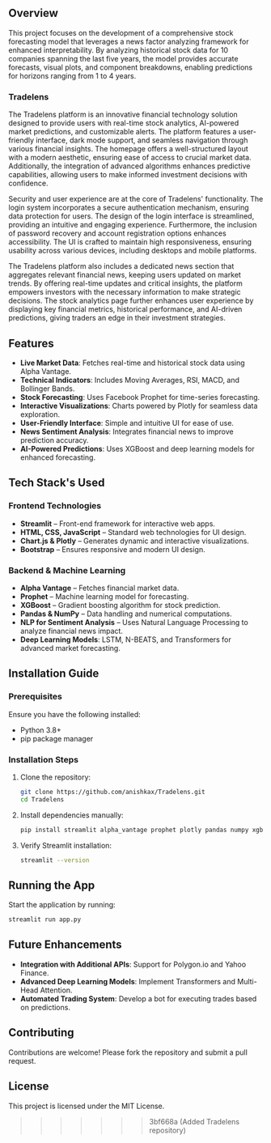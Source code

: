 ## Overview
This project focuses on the development of a comprehensive stock forecasting model that leverages a news factor analyzing framework for enhanced interpretability. By analyzing historical stock data for 10 companies spanning the last five years, the model provides accurate forecasts, visual plots, and component breakdowns, enabling predictions for horizons ranging from 1 to 4 years.

### **Tradelens**
The Tradelens platform is an innovative financial technology solution designed to provide users with real-time stock analytics, AI-powered market predictions, and customizable alerts. The platform features a user-friendly interface, dark mode support, and seamless navigation through various financial insights. The homepage offers a well-structured layout with a modern aesthetic, ensuring ease of access to crucial market data. Additionally, the integration of advanced algorithms enhances predictive capabilities, allowing users to make informed investment decisions with confidence.

Security and user experience are at the core of Tradelens' functionality. The login system incorporates a secure authentication mechanism, ensuring data protection for users. The design of the login interface is streamlined, providing an intuitive and engaging experience. Furthermore, the inclusion of password recovery and account registration options enhances accessibility. The UI is crafted to maintain high responsiveness, ensuring usability across various devices, including desktops and mobile platforms.

The Tradelens platform also includes a dedicated news section that aggregates relevant financial news, keeping users updated on market trends. By offering real-time updates and critical insights, the platform empowers investors with the necessary information to make strategic decisions. The stock analytics page further enhances user experience by displaying key financial metrics, historical performance, and AI-driven predictions, giving traders an edge in their investment strategies.

## Features
- **Live Market Data**: Fetches real-time and historical stock data using Alpha Vantage.
- **Technical Indicators**: Includes Moving Averages, RSI, MACD, and Bollinger Bands.
- **Stock Forecasting**: Uses Facebook Prophet for time-series forecasting.
- **Interactive Visualizations**: Charts powered by Plotly for seamless data exploration.
- **User-Friendly Interface**: Simple and intuitive UI for ease of use.
- **News Sentiment Analysis**: Integrates financial news to improve prediction accuracy.
- **AI-Powered Predictions**: Uses XGBoost and deep learning models for enhanced forecasting.

## Tech Stack's Used
### **Frontend Technologies**
- **Streamlit** – Front-end framework for interactive web apps.
- **HTML, CSS, JavaScript** – Standard web technologies for UI design.
- **Chart.js & Plotly** – Generates dynamic and interactive visualizations.
- **Bootstrap** – Ensures responsive and modern UI design.

### **Backend & Machine Learning**
- **Alpha Vantage** – Fetches financial market data.
- **Prophet** – Machine learning model for forecasting.
- **XGBoost** – Gradient boosting algorithm for stock prediction.
- **Pandas & NumPy** – Data handling and numerical computations.
- **NLP for Sentiment Analysis** – Uses Natural Language Processing to analyze financial news impact.
- **Deep Learning Models**: LSTM, N-BEATS, and Transformers for advanced market forecasting.

## Installation Guide
### Prerequisites
Ensure you have the following installed:
- Python 3.8+
- pip package manager

### Installation Steps
1. Clone the repository:
   ```sh
   git clone https://github.com/anishkax/Tradelens.git
   cd Tradelens
   ```
2. Install dependencies manually:
   ```sh
   pip install streamlit alpha_vantage prophet plotly pandas numpy xgboost nltk scikit-learn flask
   ```
3. Verify Streamlit installation:
   ```sh
   streamlit --version
   ```

## Running the App
Start the application by running:
```sh
streamlit run app.py
```

## Future Enhancements
- **Integration with Additional APIs**: Support for Polygon.io and Yahoo Finance.
- **Advanced Deep Learning Models**: Implement Transformers and Multi-Head Attention.
- **Automated Trading System**: Develop a bot for executing trades based on predictions.

## Contributing
Contributions are welcome! Please fork the repository and submit a pull request.

## License
This project is licensed under the MIT License.
>>>>>>> 3bf668a (Added Tradelens repository)

